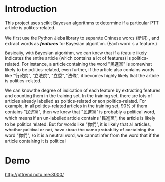 # Introduction
This project uses scikit Bayesian algorithms to determine if a particular PTT article is politics-related.

We first use the Python Jieba library to separate Chinese words (斷詞) , and extract words as ***features*** for Bayesian algorithm. (Each word is a feature.)

Basically, with Bayesian algorithm, we can know that if a feature likely indicates the entire article (which contains a lot of features) is politics-related. For instance, a article containing the word "民進黨" is somewhat likely to be politics-related, even further, if the article also contains words like  "行政院", "立法院", "立委", "法條", it becomes highly likely that the article is politics-related.

We can know the degree of indication of each feature by extracting features and counting them in the training set. In the training set, there are lots of articles already labelled as politics-related or non politics-related. For example, in all politics-related articles in the training set, 90% of them contains "民進黨", then we know that "民進黨" is probably a political word, which means if an un-labelled article contains "民進黨", the article is likely to be politics related. But for words like "你們", it is likely that all articles, whether political or not, have about the same probablity of containing the word "你們", so it is a neutral word, we cannot infer from the word that if the article containing it is political.

# Demo
http://pttrend.nctu.me:3000/
